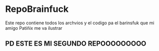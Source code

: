 # RepoBrainfuck
Este repo contiene todos los archvios y el codigo pa el barinsfuk que mi amigo Patiñix me va ilustrar

## PD ESTE ES MI SEGUNDO REPOOOOOOOOO

